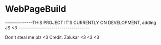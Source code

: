 # WebPageBuild
--------------THIS PROJECT IT'S CURRENTLY ON DEVELOPMENT, adding JS <3 ------------------------------------

Don't steal me plz <3
Credit: Zalukar
<3 <3 <3

